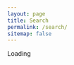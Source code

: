 ```yaml
---
layout: page
title: Search
permalink: /search/
sitemap: false
---
```


<!-- Search page powered by google custom search -->
<div id="home-search" class="home">
  <div id='cse' style='width: 100%;'>Loading</div>
  <script src='//www.google.com/jsapi' type='text/javascript'></script>
  <script type='text/javascript'>
  google.load('search', '1', {language: 'en', style: google.loader.themes.V2_DEFAULT});
  google.setOnLoadCallback(function() {
    var customSearchOptions = {};
    var orderByOptions = {};
    orderByOptions['keys'] = [{label: 'Relevance', key: ''} , {label: 'Date', key: 'date'}];
    customSearchOptions['enableOrderBy'] = true;
    customSearchOptions['orderByOptions'] = orderByOptions;
    var customSearchControl =   new google.search.CustomSearchControl('001081081534151912654:nvld-2aryds', customSearchOptions);
    customSearchControl.setResultSetSize(google.search.Search.FILTERED_CSE_RESULTSET);
    var options = new google.search.DrawOptions();
    options.setAutoComplete(true);
    customSearchControl.draw('cse', options);
  }, true);
  </script>
  <style type='text/css'>
    .gsc-control-cse {
      font-family: Arial, sans-serif;
      border-color: #FFFFFF;
      background-color: #FFFFFF;
    }
    .gsc-control-cse .gsc-table-result {
      font-family: Arial, sans-serif;
    }
    input.gsc-input, .gsc-input-box, .gsc-input-box-hover, .gsc-input-box-focus {
      border-color: #D9D9D9;
    }
    input.gsc-search-button, input.gsc-search-button:hover, input.gsc-search-button:focus {
      border-color: #666666;
      background-color: #CECECE;
      background-image: none;
      filter: none;
  
    }
    .gsc-tabHeader.gsc-tabhInactive {
      border-color: #FF9900;
      background-color: #FFFFFF;
    }
    .gsc-tabHeader.gsc-tabhActive {
      border-color: #E9E9E9;
      background-color: #E9E9E9;
      border-bottom-color: #FF9900
    }
    .gsc-tabsArea {
      border-color: #FF9900;
    }
    .gsc-webResult.gsc-result, .gsc-results .gsc-imageResult {
      border-color: #FFFFFF;
      background-color: #FFFFFF;
    }
    .gsc-webResult.gsc-result:hover, .gsc-imageResult:hover {
      border-color: #FFFFFF;
      background-color: #FFFFFF;
    }
    .gs-webResult.gs-result a.gs-title:link, .gs-webResult.gs-result a.gs-title:link b, .gs-imageResult a.gs-title:link, .gs-imageResult a.gs-title:link b  {
      color: #0000CC;
    }
    .gs-webResult.gs-result a.gs-title:visited, .gs-webResult.gs-result a.gs-title:visited b, .gs-imageResult a.gs-title:visited, .gs-imageResult a.gs-title:visited b {
      color: #0000CC;
    }
    .gs-webResult.gs-result a.gs-title:hover, .gs-webResult.gs-result a.gs-title:hover b, .gs-imageResult a.gs-title:hover, .gs-imageResult a.gs-title:hover b {
      color: #0000CC;
    }
    .gs-webResult.gs-result a.gs-title:active, .gs-webResult.gs-result a.gs-title:active b, .gs-imageResult a.gs-title:active, .gs-imageResult a.gs-title:active b {
      color: #0000CC;
    }
    .gsc-cursor-page {
      color: #0000CC;
    }
    a.gsc-trailing-more-results:link {
      color: #0000CC;
    }
    .gs-webResult .gs-snippet, .gs-imageResult .gs-snippet, .gs-fileFormatType {
      color: #000000;
    }
    .gs-webResult div.gs-visibleUrl, .gs-imageResult div.gs-visibleUrl {
      color: #008000;
    }
    .gs-webResult div.gs-visibleUrl-short {
      color: #008000;
    }
    .gs-webResult div.gs-visibleUrl-short  {
      display: none;
    }
    .gs-webResult div.gs-visibleUrl-long {
      display: block;
    }
    .gs-promotion div.gs-visibleUrl-short {
      display: none;
    }
    .gs-promotion div.gs-visibleUrl-long  {
      display: block;
    }
    .gsc-cursor-box {
      border-color: #FFFFFF;
    }
    .gsc-results .gsc-cursor-box .gsc-cursor-page {
      border-color: #E9E9E9;
      background-color: #FFFFFF;
      color: #0000CC;
    }
    .gsc-results .gsc-cursor-box .gsc-cursor-current-page {
      border-color: #FF9900;
      background-color: #FFFFFF;
      color: #0000CC;
    }
    .gsc-webResult.gsc-result.gsc-promotion {
      border-color: #336699;
      background-color: #FFFFFF;
    }
    .gsc-completion-title {
      color: #0000CC;
    }
    .gsc-completion-snippet {
      color: #000000;
    }
    .gs-promotion a.gs-title:link,.gs-promotion a.gs-title:link *,.gs-promotion .gs-snippet a:link  {
      color: #0000CC;
    }
    .gs-promotion a.gs-title:visited,.gs-promotion a.gs-title:visited *,.gs-promotion .gs-snippet a:visited {
      color: #0000CC;
    }
    .gs-promotion a.gs-title:hover,.gs-promotion a.gs-title:hover *,.gs-promotion .gs-snippet a:hover  {
      color: #0000CC;
    }
    .gs-promotion a.gs-title:active,.gs-promotion a.gs-title:active *,.gs-promotion .gs-snippet a:active {
      color: #0000CC;
    }
    .gs-promotion .gs-snippet, .gs-promotion .gs-title .gs-promotion-title-right, .gs-promotion .gs-title .gs-promotion-title-right * {
      color: #000000;
    }
    .gs-promotion .gs-visibleUrl,.gs-promotion .gs-visibleUrl-short  {
      color: #008000;
    }
  </style>
</div>
